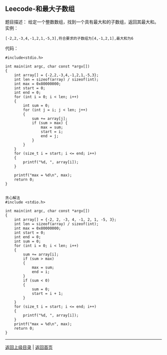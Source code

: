 <!--
{
	"author": "lxf",
	"title": "Leecode-和最大子数组",
	"date": "2019-09-22 11:40:43",
	"category": "数据结构与算法"
}
-->

Leecode-和最大子数组
------------------------------------------------------------
题目描述：
给定一个整数数组，找到一个具有最大和的子数组，返回其最大和。  
实例：
```
[-2,2,-3,4,-1,2,1,-5,3],符合要求的子数组为[4,-1,2,1],最大和为6
```
代码：
```
#include<stdio.h>

int main(int argc, char const *argv[])
{
    int array[] = {-2,2,-3,4,-1,2,1,-5,3};
    int len = sizeof(array) / sizeof(int);
    int max = 0x80000000;
    int start = 0;
    int end = 0;
    for (int i = 0; i < len; i++)
    {
        int sum = 0;
        for (int j = i; j < len; j++)
        {
            sum += array[j];
            if (sum > max) {
                max = sum;
                start = i;
                end = j;
            }
        }
    }
    for (size_t i = start; i <= end; i++)
    {
        printf("%d, ", array[i]);
    }
    
    printf("max = %d\n", max);
    return 0;
}


贪心解法
#include <stdio.h>

int main(int argc, char const *argv[])
{
    int array[] = {-2, 2, -3, 4, -1, 2, 1, -5, 3};
    int len = sizeof(array) / sizeof(int);
    int max = 0x80000000;
    int start = 0;
    int end = 0;
    int sum = 0;
    for (int i = 0; i < len; i++)
    {
        sum += array[i];
        if (sum > max)
        {
            max = sum;
            end = i;
        }
        if (sum < 0)
        {
            sum = 0;
            start = i + 1;
        }
    }
    for (size_t i = start; i <= end; i++)
    {
        printf("%d, ", array[i]);
    }
    printf("max = %d\n", max);
    return 0;
}

```
------------------------------------------------------------
[返回上级目录](./../../../../categories/数据结构与算法/README.md)  |
[返回首页](./../../../../README.md)